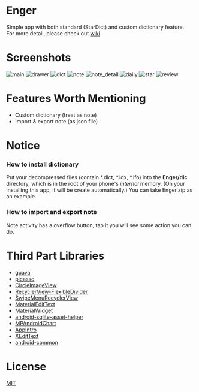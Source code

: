 # Enger
Simple app with both standard (StarDict) and custom dictionary feature.  
For more detail, please check out [wiki](https://github.com/perphyyoung/Enger/wiki)

# Screenshots
![main](src/main/res/drawable/main.jpg "main")
![drawer](src/main/res/drawable/drawer.jpg "drawer")
![dict](src/main/res/drawable/dict.jpg "dict")
![note](src/main/res/drawable/note.jpg "note")
![note_detail](src/main/res/drawable/note_detail.jpg "note_detail")
![daily](src/main/res/drawable/daily.jpg "daily")
![star](src/main/res/drawable/star.jpg "star")
![review](src/main/res/drawable/review.jpg "review")

# Features Worth Mentioning
* Custom dictionary (treat as note)
* Import & export note (as json file)

# Notice
### How to install dictionary
Put your decompressed files (contain *.dict, *.idx, *.ifo) into the **Enger/dic** directory, which is in the root of your phone's *internal* memory. (On your installing this app, it will be create automatically.) You can take Enger.zip as an example.

### How to import and export note
Note activity has a overflow button, tap it you will see some action you can do.

# Third Part Libraries
* [guava](https://github.com/google/guava)
* [picasso](https://github.com/square/picasso)
* [CircleImageView](https://github.com/hdodenhof/CircleImageView)
* [RecyclerView-FlexibleDivider](https://github.com/yqritc/RecyclerView-FlexibleDivider)
* [SwipeMenuRecyclerView](https://github.com/TUBB/SwipeMenuRecyclerView)
* [MaterialEditText](https://github.com/rengwuxian/MaterialEditText)
* [MaterialWidget](https://github.com/pranavskurup/MaterialWidget)
* [android-sqlite-asset-helper](https://github.com/jgilfelt/android-sqlite-asset-helper)
* [MPAndroidChart](https://github.com/PhilJay/MPAndroidChart)
* [AppIntro](https://github.com/PaoloRotolo/AppIntro)
* [XEditText](https://github.com/xingty/XEditText)
* [android-common](https://github.com/litesuits/android-common)

# License
[MIT](LICENSE)
